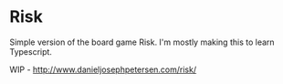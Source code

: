 # Risk

Simple version of the board game Risk.  I'm mostly making this to learn Typescript.

WIP - http://www.danieljosephpetersen.com/risk/